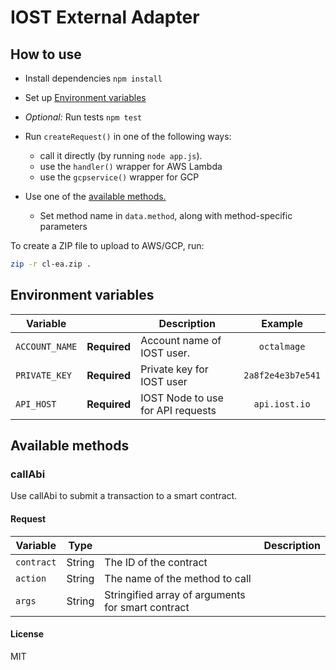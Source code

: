 # IOST External Adapter

## How to use

* Install dependencies `npm install`

* Set up [Environment variables](#environment-variables)

* *Optional:* Run tests `npm test`

* Run `createRequest()` in one of the following ways:
    * call it directly (by running `node app.js`).
    * use the `handler()` wrapper for AWS Lambda
    * use the `gcpservice()` wrapper for GCP

* Use one of the [available methods.](#available-methods)
    * Set method name in `data.method`, along with method-specific parameters

To create a ZIP file to upload to AWS/GCP, run:

```bash
zip -r cl-ea.zip .
```

## Environment variables

| Variable      |               | Description | Example |
|---------------|:-------------:|------------- |:---------:|
| `ACCOUNT_NAME`     | **Required**  | Account name of IOST user. | `octalmage` |
| `PRIVATE_KEY`  | **Required**  | Private key for IOST user | `2a8f2e4e3b7e541` |
| `API_HOST`  | **Required**  | IOST Node to use for API requests | `api.iost.io` |

## Available methods

### callAbi

Use callAbi to submit a transaction to a smart contract.

#### Request

| Variable | Type |   | Description |
|----------|------|---|-------------|
| `contract` | String | The ID of the contract |
| `action` | String | The name of the method to call |
| `args` | String | Stringified array of arguments for smart contract |

#### License

MIT
